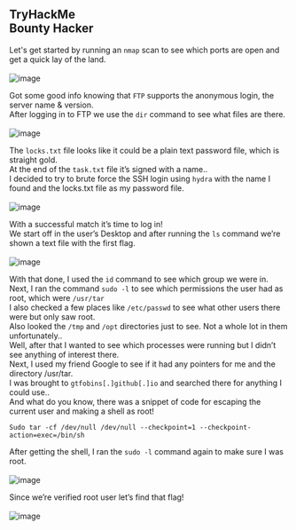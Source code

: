 TryHackMe <br>
Bounty Hacker <br>
---

Let's get started by running an `nmap` scan to see which ports are open and get a quick lay of the land. <br><br>
![image](https://github.com/xocybersec/TryHackMe-Walkthroughs/assets/91302698/815b0752-71f7-402a-b221-a602e82437c5)

Got some good info knowing that `FTP` supports the anonymous login, the server name & version. <br>
After logging in to FTP we use the `dir` command to see what files are there. <br><br>
![image](https://github.com/xocybersec/TryHackMe-Walkthroughs/assets/91302698/0e3143a5-6634-4d11-9a12-37f0223b7d56)

The `locks.txt` file looks like it could be a plain text password file, which is straight gold. <br>
At the end of the `task.txt` file it’s signed with a name.. <br>
I decided to try to brute force the SSH login using `hydra` with the name I found and the locks.txt file as my password file. <br><br>
![image](https://github.com/xocybersec/TryHackMe-Walkthroughs/assets/91302698/2ff567b9-01fd-45bd-9702-a681098d0d7e)

With a successful match it’s time to log in! <br>
We start off in the user’s Desktop and after running the `ls` command we’re shown a text file with the first flag. <br><br>
![image](https://github.com/xocybersec/TryHackMe-Walkthroughs/assets/91302698/d7914d22-c28b-4ff9-86ac-517bee3ed167)

With that done, I used the `id` command to see which group we were in. <br> 
Next, I ran the command `sudo -l` to see which permissions the user had as root, which were `/usr/tar` <br>
I also checked a few places like `/etc/passwd` to see what other users there were but only saw root. <br>
Also looked the `/tmp` and `/opt` directories just to see. Not a whole lot in them unfortunately.. <br>
Well, after that I wanted to see which processes were running but I didn’t see anything of interest there. <br>
Next, I used my friend Google to see if it had any pointers for me and the directory /usr/tar. <br>
I was brought to `gtfobins[.]github[.]io` and searched there for anything I could use.. <br>
And what do you know, there was a snippet of code for escaping the current user and making a shell as root! <br>
```
Sudo tar -cf /dev/null /dev/null --checkpoint=1 --checkpoint-action=exec=/bin/sh
```
After getting the shell, I ran the `sudo -l` command again to make sure I was root.  <br><br>
![image](https://github.com/xocybersec/TryHackMe-Walkthroughs/assets/91302698/051e560f-dac6-4708-a4b7-9ebf78716f4e)

Since we’re verified root user let’s find that flag! <br><br>
![image](https://github.com/xocybersec/TryHackMe-Walkthroughs/assets/91302698/2cd0ead1-7b66-446e-b104-b43d964a813d)
